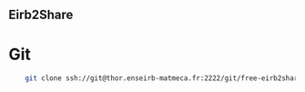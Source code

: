 ## Eirb2Share

# Git
```bash
    git clone ssh://git@thor.enseirb-matmeca.fr:2222/git/free-eirb2share-T4
```
